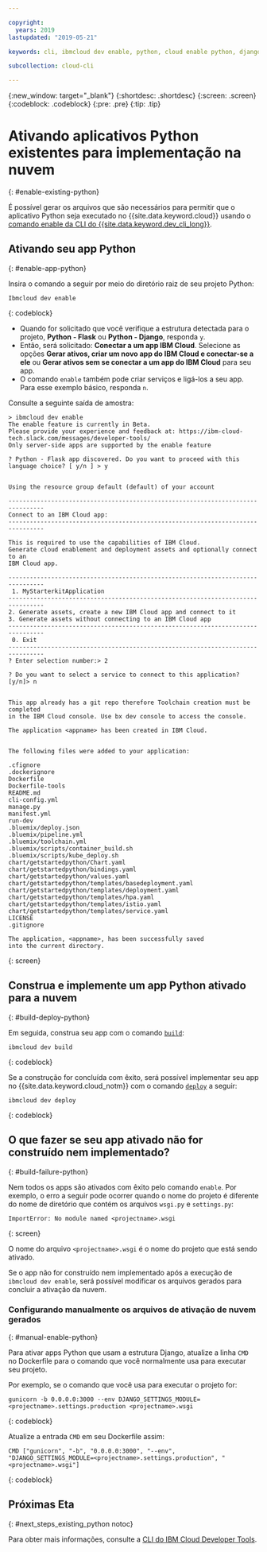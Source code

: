 ```yaml
---

copyright:
  years: 2019
lastupdated: "2019-05-21"

keywords: cli, ibmcloud dev enable, python, cloud enable python, django, deploy python, build python, python debug, python troubleshoot, python cloud help

subcollection: cloud-cli

---
```


{:new_window: target="_blank"}
{:shortdesc: .shortdesc}
{:screen: .screen}
{:codeblock: .codeblock}
{:pre: .pre}
{:tip: .tip}

# Ativando aplicativos Python existentes para implementação na nuvem
{: #enable-existing-python}

É possível gerar os arquivos que são necessários para permitir que o aplicativo Python seja executado no {{site.data.keyword.cloud}} usando o [comando enable da CLI do {{site.data.keyword.dev_cli_long}}](/docs/cli/idt?topic=cloud-cli-idt-cli#enable).

## Ativando seu app Python
{: #enable-app-python}

Insira o comando a seguir por meio do diretório raiz de seu projeto Python:
```
Ibmcloud dev enable
```
{: codeblock}

* Quando for solicitado que você verifique a estrutura detectada para o projeto, **Python - Flask** ou **Python - Django**, responda `y`. 
* Então, será solicitado: **Conectar a um app IBM Cloud**. Selecione as opções **Gerar ativos, criar um novo app do IBM Cloud e conectar-se a ele** ou **Gerar ativos sem se conectar a um app do IBM Cloud** para seu app.
* O comando `enable` também pode criar serviços e ligá-los a seu app. Para esse exemplo básico, responda `n`.

Consulte a seguinte saída de amostra:
```
> ibmcloud dev enable
The enable feature is currently in Beta.
Please provide your experience and feedback at: https://ibm-cloud-tech.slack.com/messages/developer-tools/
Only server-side apps are supported by the enable feature

? Python - Flask app discovered. Do you want to proceed with this language choice? [ y/n ] > y


Using the resource group default (default) of your account

--------------------------------------------------------------------------------
Connect to an IBM Cloud app:
--------------------------------------------------------------------------------

This is required to use the capabilities of IBM Cloud.
Generate cloud enablement and deployment assets and optionally connect to an
IBM Cloud app.

--------------------------------------------------------------------------------
 1. MyStarterkitApplication
--------------------------------------------------------------------------------
2. Generate assets, create a new IBM Cloud app and connect to it
3. Generate assets without connecting to an IBM Cloud app
--------------------------------------------------------------------------------
 0. Exit
--------------------------------------------------------------------------------
? Enter selection number:> 2

? Do you want to select a service to connect to this application? [y/n]> n


This app already has a git repo therefore Toolchain creation must be completed
in the IBM Cloud console. Use bx dev console to access the console.

The application <appname> has been created in IBM Cloud.


The following files were added to your application:

.cfignore
.dockerignore
Dockerfile
Dockerfile-tools
README.md
cli-config.yml
manage.py
manifest.yml
run-dev
.bluemix/deploy.json
.bluemix/pipeline.yml
.bluemix/toolchain.yml
.bluemix/scripts/container_build.sh
.bluemix/scripts/kube_deploy.sh
chart/getstartedpython/Chart.yaml
chart/getstartedpython/bindings.yaml
chart/getstartedpython/values.yaml
chart/getstartedpython/templates/basedeployment.yaml
chart/getstartedpython/templates/deployment.yaml
chart/getstartedpython/templates/hpa.yaml
chart/getstartedpython/templates/istio.yaml
chart/getstartedpython/templates/service.yaml
LICENSE
.gitignore

The application, <appname>, has been successfully saved
into the current directory.
```
{: screen}

## Construa e implemente um app Python ativado para a nuvem
{: #build-deploy-python}

Em seguida, construa seu app com o comando [`build`](/docs/cli/idt?topic=cloud-cli-idt-cli#build):
```
ibmcloud dev build
```
{: codeblock}

Se a construção for concluída com êxito, será possível implementar seu app no {{site.data.keyword.cloud_notm}} com o comando [`deploy`](/docs/cli/idt?topic=cloud-cli-idt-cli#deploy) a seguir:
```
ibmcloud dev deploy
```
{: codeblock}

## O que fazer se seu app ativado não for construído nem implementado?
{: #build-failure-python}

Nem todos os apps são ativados com êxito pelo comando `enable`. Por exemplo, o erro a seguir pode ocorrer quando o nome do projeto é diferente do nome de diretório que contém os arquivos `wsgi.py` e `settings.py`:
```
ImportError: No module named <projectname>.wsgi
```
{: screen}

O nome do arquivo `<projectname>.wsgi` é o nome do projeto que está sendo ativado.

Se o app não for construído nem implementado após a execução de `ibmcloud dev enable`, será possível modificar os arquivos gerados para concluir a ativação da nuvem.

### Configurando manualmente os arquivos de ativação de nuvem gerados
{: #manual-enable-python}

Para ativar apps Python que usam a estrutura Django, atualize a linha `CMD` no Dockerfile para o comando que você normalmente usa para executar seu projeto.

Por exemplo, se o comando que você usa para executar o projeto for:
```
gunicorn -b 0.0.0.0:3000 --env DJANGO_SETTINGS_MODULE=<projectname>.settings.production <projectname>.wsgi
```
{: codeblock}

Atualize a entrada `CMD` em seu Dockerfile assim:
```
CMD ["gunicorn", "-b", "0.0.0.0:3000", "--env", "DJANGO_SETTINGS_MODULE=<projectname>.settings.production", "<projectname>.wsgi"]
```
{: codeblock}

## Próximas Eta
{: #next_steps_existing_python notoc}

Para obter mais informações, consulte a [CLI do IBM Cloud Developer Tools](/docs/cli/idt?topic=cloud-cli-idt-cli#idt-cli).
